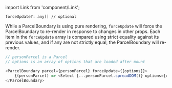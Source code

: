 import Link from 'component/Link';

```flow
forceUpdate?: any[] // optional
```

While a ParcelBoundary is using pure rendering, `forceUpdate` will force the ParcelBoundary to re-render in response to changes in other props. Each item in the `forceUpdate` array is compared using strict equality against its previous values, and if any are not strictly equal, the ParcelBoundary will re-render.

```js
// personParcel is a Parcel
// options is an array of options that are loaded after mount

<ParcelBoundary parcel={personParcel} forceUpdate={[options]}>
    {(personParcel) => <Select {...personParcel.spreadDOM()} options={options} />}
</ParcelBoundary>
```
